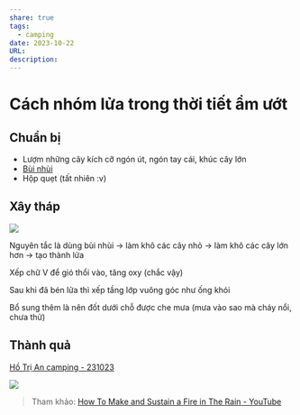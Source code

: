 ```yaml
---
share: true
tags:
  - camping
date: 2023-10-22
URL: 
description: 
---
```


# Cách nhóm lửa trong thời tiết ẩm ướt

## Chuẩn bị
- Lượm những cây kích cỡ ngón út, ngón tay cái, khúc cây lớn
- [Bùi nhùi](./B%C3%B9i%20nh%C3%B9i.md)
- Hộp quẹt (tất nhiên :v)

## Xây tháp

![](https://i.imgur.com/F1WIPgN.png)

Nguyên tắc là dùng bùi nhùi -> làm khô các cây nhỏ -> làm khô các cây lớn hơn -> tạo thành lửa

Xếp chữ V để gió thổi vào, tăng oxy (chắc vậy)

Sau khi đã bén lửa thì xếp tầng lớp vuông góc như ống khói

Bổ sung thêm là nên đốt dưới chỗ được che mưa (mưa vào sao mà cháy nổi, chưa thử)

## Thành quả

[Hồ Trị An camping - 231023](./H%E1%BB%93%20Tr%E1%BB%8B%20An%20camping%20-%20231023.md)

![](https://i.imgur.com/goHG9pj.jpg)



> Tham khảo: [How To Make and Sustain a Fire in The Rain - YouTube](https://www.youtube.com/watch?v=L-5g7-AyqHA)